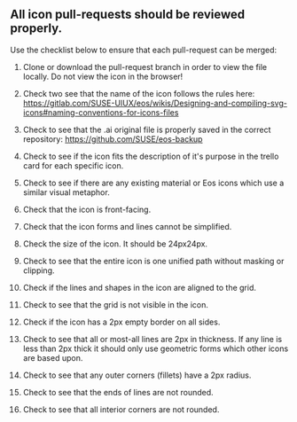 ## All icon pull-requests should be reviewed properly.

Use the checklist below to ensure that each pull-request can be merged:

1. Clone or download the pull-request branch in order to view the file locally. Do not view the icon in the browser!

1. Check two see that the name of the icon follows the rules here: https://gitlab.com/SUSE-UIUX/eos/wikis/Designing-and-compiling-svg-icons#naming-conventions-for-icons-files

1. Check to see that the .ai original file is properly saved in the correct repository: https://github.com/SUSE/eos-backup

1. Check to see if the icon fits the description of it's purpose in the trello card for each specific icon.

1. Check to see if there are any existing material or Eos icons which use a similar visual metaphor.

1. Check that the icon is front-facing.

1. Check that the icon forms and lines cannot be simplified.

1. Check the size of the icon. It should be 24px24px.

1. Check to see that the entire icon is one unified path without masking or clipping.

1. Check if the lines and shapes in the icon are aligned to the grid.

1. Check to see that the grid is not visible in the icon.

1. Check if the icon has a 2px empty border on all sides.

1. Check to see that all or most-all lines are 2px in thickness. If any line is less than 2px thick it should only use geometric forms which other icons are based upon.

1. Check to see that any outer corners (fillets) have a 2px radius. 

1. Check to see that the ends of lines are not rounded.

1. Check to see that all interior corners are not rounded.
